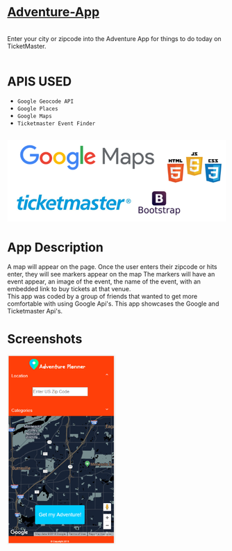 
# <a href="https://writesandy.github.io/Adventure-App/">Adventure-App</a>
<br>
Enter your city or zipcode into the Adventure App for things to do today on TicketMaster.<br><br>

# APIS USED
- `Google Geocode API`
- `Google Places`
- `Google Maps`
- `Ticketmaster Event Finder` 
<br><br>
<img src = "./assets/img/logos.png" width="550">

# App Description 

A map  will appear on the page. Once the user enters their zipcode or hits enter,  they will see markers appear on the map
The markers will have an event appear, an image of the event, the name of the event, with an embedded link to buy tickets at that venue.
<br>
This app was coded by a group of friends that wanted to get more comfortable with using Google Api's. This app showcases the Google and Ticketmaster Api's.


# Screenshots

<img src = "./assets/img/recipe-adventure-1.png" width="250">





